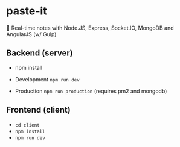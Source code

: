 # paste-it
📝 Real-time notes with Node.JS, Express, Socket.IO, MongoDB and AngularJS (w/ Gulp)


## Backend (server)

- npm install

- Development `npm run dev`

- Production `npm run production` (requires pm2 and mongodb)


## Frontend (client)

- `cd client`
- `npm install`
- `npm run dev`
